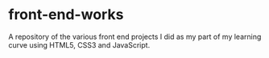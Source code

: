 # front-end-works
A repository of the various front end projects I did as my part of my learning curve using HTML5, CSS3 and JavaScript.
